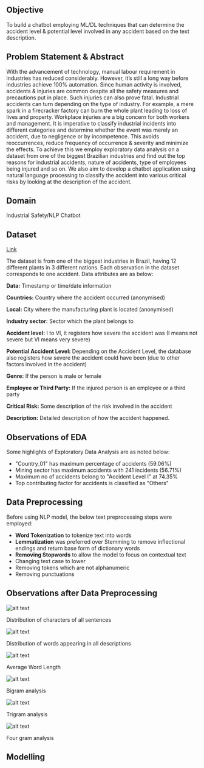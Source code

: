 ## Objective

To build a chatbot employing ML/DL techniques that can determine the accident level &
potential level involved in any accident based on the text description.


## Problem Statement & Abstract

With the advancement of technology, manual labour requirement in industries has reduced
considerably. However, it’s still a long way before industries achieve 100% automation.
Since human activity is involved, accidents & injuries are common despite all the safety
measures and precautions put in place. Such injuries can also prove fatal. Industrial
accidents can turn depending on the type of industry. For example, a mere spark in a
firecracker factory can burn the whole plant leading to loss of lives and property.
Workplace injuries are a big concern for both workers and management. It is imperative to
classify industrial incidents into different categories and determine whether the event was
merely an accident, due to negligence or by incompetence. This avoids reoccurrences,
reduce frequency of occurrence & severity and minimize the effects.
To achieve this we employ exploratory data analysis on a dataset from one of the biggest
Brazilian industries and find out the top reasons for industrial accidents, nature of accidents,
type of employees being injured and so on. We also aim to develop a chatbot application
using natural language processing to classify the accident into various critical risks by looking
at the description of the accident.


## Domain

Industrial Safety/NLP Chatbot


## Dataset 
[Link](https://github.com/MarurSrikanta/Chatbot-NLP/blob/main/data.csv)


The dataset is from one of the biggest industries in Brazil, having 12 different plants in 3
different nations. Each observation in the dataset corresponds to one accident. Data attributes are as below:


**Data:** Timestamp or time/date information

**Countries:** Country where the accident occurred (anonymised)

**Local:** City where the manufacturing plant is located (anonymised)

**Industry sector:** Sector which the plant belongs to

**Accident level:** I to VI, it registers how severe the accident was (I means not severe but VI
means very severe)

**Potential Accident Level:** Depending on the Accident Level, the database also registers how
severe the accident could have been (due to other factors involved in the accident)

**Genre:** If the person is male or female

**Employee or Third Party:** If the injured person is an employee or a third party

**Critical Risk:** Some description of the risk involved in the accident

**Description:** Detailed description of how the accident happened.


## Observations of EDA

Some highlights of Exploratory Data Analysis are as noted below:
- "Country_01" has maximum percentage of accidents (59.06%)
- Mining sector has maximum accidents with 241 incidents (56.71%)
- Maximum no of accidents belong to "Accident Level I" at 74.35%
- Top contributing factor for accidents is classified as "Others" 

## Data Preprocessing

Before using NLP model, the below text preprocessing steps were employed:
- **Word Tokenization** to tokenize text into words
- **Lemmatization** was preferred over Stemming to remove inflectional endings and return base form of dictionary words
- **Removing Stopwords** to allow the model to focus on contextual text
- Changing text case to lower
- Removing tokens which are not alphanumeric
- Removing punctuations


## Observations after Data Preprocessing


![alt text](https://github.com/MarurSrikanta/Chatbot-NLP/blob/main/Images/distribution_characters_sentences.png)

Distribution of characters of all sentences

![alt text](https://github.com/MarurSrikanta/Chatbot-NLP/blob/main/Images/words_in_description.png)

Distribution of words appearing in all descriptions

![alt text](https://github.com/MarurSrikanta/Chatbot-NLP/blob/main/Images/average_word_length.png)

Average Word Length

![alt text](https://github.com/MarurSrikanta/Chatbot-NLP/blob/main/Images/bigram_analysis.png)

Bigram analysis

![alt text](https://github.com/MarurSrikanta/Chatbot-NLP/blob/main/Images/trigram_analysis.png)

Trigram analysis

![alt text](https://github.com/MarurSrikanta/Chatbot-NLP/blob/main/Images/4gram_analysis.png)

Four gram analysis


## Modelling








                                          



